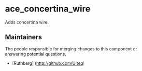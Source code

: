 ace_concertina_wire
===============

Adds concertina wire.

## Maintainers

The people responsible for merging changes to this component or answering potential questions.

- [Ruthberg] (http://github.com/Ulteq)